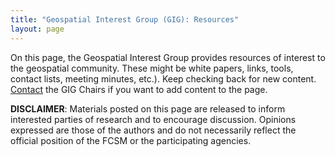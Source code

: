 ```yaml
---
title: "Geospatial Interest Group (GIG): Resources"
layout: page
---
```

<p>On this page, the Geospatial Interest Group provides resources of interest to the geospatial community. These might be white papers, links, tools, contact lists, meeting minutes, etc.). Keep checking back for new content. <a href="gig.html">Contact</a> the GIG Chairs if you want to add content to the page.</p>
                
<p> <strong>DISCLAIMER</strong>: Materials posted on this page are released to inform interested parties of research and to encourage discussion. Opinions expressed are those of the authors and do not necessarily reflect the official position of the FCSM or the participating agencies. </p>
 